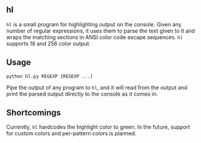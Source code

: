 hl
----
`hl` is a small program for highlighting output on the console. Given any number
of regular expressions, it uses them to parse the text given to it and wraps the
matching sections in ANSI color code escape sequences. `hl` supports 16 and 256
color output.

Usage
----
`python hl.py REGEXP [REGEXP ...]`

Pipe the output of any program to `hl`, and it will read from the output and
print the parsed output directly to the console as it comes in.

Shortcomings
---
Currently, `hl` hardcodes the highlight color to green. In the future, support
for custom colors and per-pattern colors is planned.
